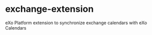 exchange-extension
==================

eXo Platform extension to synchronize exchange calendars with eXo Calendars
